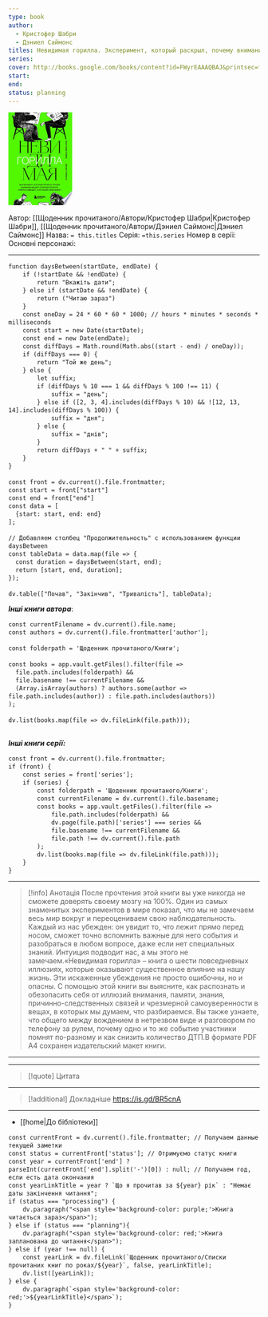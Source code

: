 ```yaml
---
type: book
author:
  - Кристофер Шабри
  - Дэниел Саймонс
titles: Невидимая горилла. Эксперимент, который раскрыл, почему внимание мешает сосредоточиться, память подводит, а интуиция обманывает
series: 
cover: http://books.google.com/books/content?id=FWyrEAAAQBAJ&printsec=frontcover&img=1&zoom=1&edge=curl&source=gbs_api
start: 
end: 
status: planning
---
```

![cover|150](media/cover!150-442.jpg)

Автор: [[Щоденник прочитаного/Автори/Кристофер Шабри|Кристофер Шабри]], [[Щоденник прочитаного/Автори/Дэниел Саймонс|Дэниел Саймонс]]
Назва: `= this.titles`
Серія:  `=this.series`
Номер в серії:
Основні персонажі:

---
```dataviewjs
function daysBetween(startDate, endDate) {
	if (!startDate && !endDate) { 
		return "Вкажіть дати"; 
	} else if (startDate && !endDate) {
		return ("Читаю зараз")
	}
	const oneDay = 24 * 60 * 60 * 1000; // hours * minutes * seconds * milliseconds
	const start = new Date(startDate);
	const end = new Date(endDate);
	const diffDays = Math.round(Math.abs((start - end) / oneDay));
	if (diffDays === 0) {
		return "Той же день";   
	} else {
		let suffix;     
	    if (diffDays % 10 === 1 && diffDays % 100 !== 11) {
		    suffix = "день";     
	    } else if ([2, 3, 4].includes(diffDays % 10) && ![12, 13, 14].includes(diffDays % 100)) {
			suffix = "дня";     
		} else {       
			suffix = "днів";     
		}          
		return diffDays + " " + suffix;   
	} 
}  

const front = dv.current().file.frontmatter;
const start = front["start"]
const end = front["end"]
const data = [
  {start: start, end: end}
];

// Добавляем столбец "Продолжительность" с использованием функции daysBetween
const tableData = data.map(file => {
  const duration = daysBetween(start, end);
  return [start, end, duration];
});

dv.table(["Почав", "Закінчив", "Тривалість"], tableData);
```

***Інші книги автора***:
```dataviewjs
const currentFilename = dv.current().file.name;
const authors = dv.current().file.frontmatter['author'];

const folderpath = 'Щоденник прочитаного/Книги';

const books = app.vault.getFiles().filter(file =>
  file.path.includes(folderpath) &&
  file.basename !== currentFilename &&
  (Array.isArray(authors) ? authors.some(author => file.path.includes(author)) : file.path.includes(authors))
);

dv.list(books.map(file => dv.fileLink(file.path)));


```
***Інші книги серії:***
```dataviewjs
const front = dv.current().file.frontmatter;
if (front) {
	const series = front['series'];
	if (series) {
		const folderpath = 'Щоденник прочитаного/Книги';
		const currentFilename = dv.current().file.basename;
		const books = app.vault.getFiles().filter(file =>  
			file.path.includes(folderpath) && 
			dv.page(file.path)['series'] === series && 
			file.basename !== currentFilename &&
			file.path !== dv.current().file.path 
		);
		dv.list(books.map(file => dv.fileLink(file.path)));
	}
}

```

---
>[!info] Анотація
>После прочтения этой книги вы уже никогда не сможете доверять своему мозгу на 100%. Один из самых знаменитых экспериментов в мире показал, что мы не замечаем весь мир вокруг и переоцениваем свою наблюдательность. Каждый из нас убежден: он увидит то, что лежит прямо перед носом, сможет точно вспомнить важные для него события и разобраться в любом вопросе, даже если нет специальных знаний. Интуиция подводит нас, а мы этого не замечаем.«Невидимая горилла» – книга о шести повседневных иллюзиях, которые оказывают существенное влияние на нашу жизнь. Эти искаженные убеждения не просто ошибочны, но и опасны. С помощью этой книги вы выясните, как распознать и обезопасить себя от иллюзий внимания, памяти, знания, причинно-следственных связей и чрезмерной самоуверенности в вещах, в которых мы думаем, что разбираемся. Вы также узнаете, что общего между вождением в нетрезвом виде и разговором по телефону за рулем, почему одно и то же событие участники помнят по-разному и как снизить количество ДТП.В формате PDF A4 сохранен издательский макет книги.
___

****
>[!quote] Цитата

****
>[!additional] Докладніше
>https://is.gd/BR5cnA

****

- [[home|До бібліотеки]]

```dataviewjs
const currentFront = dv.current().file.frontmatter; // Получаем данные текущей заметки
const status = currentFront['status']; // Отримуємо статус книги
const year = currentFront['end'] ? parseInt(currentFront['end'].split('-')[0]) : null; // Получаем год, если есть дата окончания
const yearLinkTitle = year ? `Що я прочитав за ${year} рік` : "Немає даты закінчення читання";
if (status === "processing") {
	dv.paragraph("<span style='background-color: purple;'>Книга читається зараз</span>");
} else if (status === "planning"){
	dv.paragraph("<span style='background-color: red;'>Книга запланована до читання</span>");
} else if (year !== null) {
	const yearLink = dv.fileLink(`Щоденник прочитаного/Списки прочитаних книг по роках/${year}`, false, yearLinkTitle);
	dv.list([yearLink]);
} else {
	dv.paragraph(`<span style='background-color: red;'>${yearLinkTitle}</span>`);
}
```